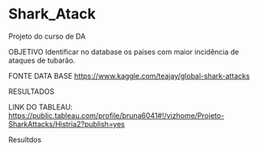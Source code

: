 # Shark_Atack
Projeto do curso de DA

OBJETIVO
Identificar no database os países com maior incidência de ataques de tubarão.

FONTE DATA BASE
https://www.kaggle.com/teajay/global-shark-attacks

RESULTADOS

LINK DO TABLEAU: https://public.tableau.com/profile/bruna6041#!/vizhome/Projeto-SharkAttacks/Histria2?publish=yes

Resultdos
